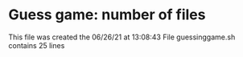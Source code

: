 # Guess game: number of files
This file was created the 06/26/21 at 13:08:43
File guessinggame.sh contains 25 lines
